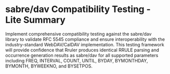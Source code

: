# sabre/dav Compatibility Testing - Lite Summary

Implement comprehensive compatibility testing against the sabre/dav library to validate RFC 5545 compliance and ensure interoperability with the industry-standard WebDAV/CalDAV implementation. This testing framework will provide confidence that Rruler produces identical RRULE parsing and occurrence generation results as sabre/dav for all supported parameters including FREQ, INTERVAL, COUNT, UNTIL, BYDAY, BYMONTHDAY, BYMONTH, BYWEEKNO, and BYSETPOS.